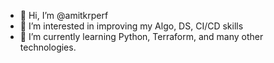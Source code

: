 - 👋 Hi, I’m @amitkrperf
- 👀 I’m interested in improving my Algo, DS, CI/CD skills 
- 🌱 I’m currently learning Python, Terraform, and many other technologies.
<!---
amitkrperf/amitkrperf is a ✨ special ✨ repository because its `README.md` (this file) appears on your GitHub profile.
You can click the Preview link to take a look at your changes.
--->
